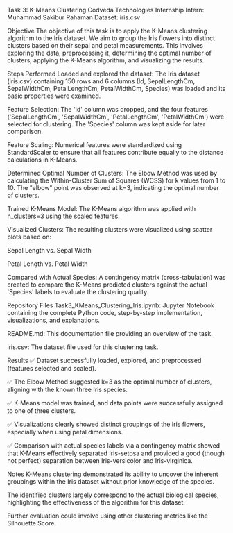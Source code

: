 Task 3: K-Means Clustering
Codveda Technologies Internship
Intern: Muhammad Sakibur Rahaman
Dataset: iris.csv

Objective
The objective of this task is to apply the K-Means clustering algorithm to the Iris dataset. We aim to group the Iris flowers into distinct clusters based on their sepal and petal measurements. This involves exploring the data, preprocessing it, determining the optimal number of clusters, applying the K-Means algorithm, and visualizing the results.

Steps Performed
Loaded and explored the dataset: The Iris dataset (iris.csv) containing 150 rows and 6 columns (Id, SepalLengthCm, SepalWidthCm, PetalLengthCm, PetalWidthCm, Species) was loaded and its basic properties were examined.

Feature Selection: The 'Id' column was dropped, and the four features ('SepalLengthCm', 'SepalWidthCm', 'PetalLengthCm', 'PetalWidthCm') were selected for clustering. The 'Species' column was kept aside for later comparison.

Feature Scaling: Numerical features were standardized using StandardScaler to ensure that all features contribute equally to the distance calculations in K-Means.

Determined Optimal Number of Clusters: The Elbow Method was used by calculating the Within-Cluster Sum of Squares (WCSS) for k values from 1 to 10. The "elbow" point was observed at k=3, indicating the optimal number of clusters.

Trained K-Means Model: The K-Means algorithm was applied with n_clusters=3 using the scaled features.

Visualized Clusters: The resulting clusters were visualized using scatter plots based on:

Sepal Length vs. Sepal Width

Petal Length vs. Petal Width

Compared with Actual Species: A contingency matrix (cross-tabulation) was created to compare the K-Means predicted clusters against the actual 'Species' labels to evaluate the clustering quality.

Repository Files
Task3_KMeans_Clustering_Iris.ipynb: Jupyter Notebook containing the complete Python code, step-by-step implementation, visualizations, and explanations.

README.md: This documentation file providing an overview of the task.

iris.csv: The dataset file used for this clustering task.

Results
✅ Dataset successfully loaded, explored, and preprocessed (features selected and scaled).

✅ The Elbow Method suggested k=3 as the optimal number of clusters, aligning with the known three Iris species.

✅ K-Means model was trained, and data points were successfully assigned to one of three clusters.

✅ Visualizations clearly showed distinct groupings of the Iris flowers, especially when using petal dimensions.

✅ Comparison with actual species labels via a contingency matrix showed that K-Means effectively separated Iris-setosa and provided a good (though not perfect) separation between Iris-versicolor and Iris-virginica.

Notes
K-Means clustering demonstrated its ability to uncover the inherent groupings within the Iris dataset without prior knowledge of the species.

The identified clusters largely correspond to the actual biological species, highlighting the effectiveness of the algorithm for this dataset.

Further evaluation could involve using other clustering metrics like the Silhouette Score.
